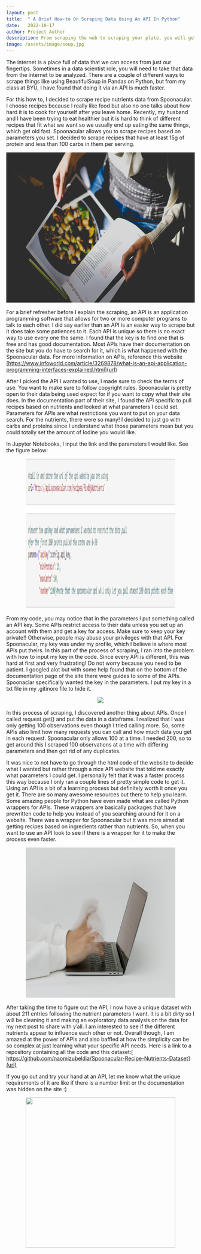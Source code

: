 ```yaml
---
layout: post
title:  " A Brief How-to On Scraping Data Using An API In Python"
date:   2022-10-17
author: Project Author
description: From scraping the web to scraping your plate, you will get to see recipe data get scraped using an API.
image: /assets/image/soup.jpg
---
```


The internet is a place full of data that we can access from just our fingertips. Sometimes in a data scientist role, you will need to take that data from the internet to be analyzed. There are a couple of different ways to scrape things like using BeautifulSoup in Pandas on Python, but from my class at BYU, I have found that doing it via an API is much faster. 

For this how to, I decided to scrape recipe nutrients data from Spoonacular. I choose recipes because I really like food but also no one talks about how hard it is to cook for yourself after you leave home. Recently, my husband and I have been trying to eat healthier but it is hard to think of different recipes that fit what we want so we usually end up eating the same things, which get old fast. Spoonacular allows you to scrape recipes based on parameters you set. I decided to scrape recipes that have at least 15g of protein and less than 100 carbs in them per serving.

<p align="center">
<img src="https://github.com/naomizubeldia/stat386-projects/raw/main/assets/images/recipe.jpg" "width"=400 height="400">
</p>

For a brief refresher before I explain the scraping, an API is an application programming software that allows for two or more computer programs to talk to each other. I did say earlier than an API is an easier way to scrape but it does take some patiences to it. Each API is unique so there is no exact way to use every one the same. I found that the key is to find one that is free and has good documentation. Most APIs have their documentation on the site but you do have to search for it, which is what happened with the Spoonacular data. For more information on APIs, reference this website [https://www.infoworld.com/article/3269878/what-is-an-api-application-programming-interfaces-explained.html](url)

After I picked the API I wanted to use, I made sure to check the terms of use. You want to make sure to follow copyright rules. Spoonacular is pretty open to their data being used expect for if you want to copy what their site does. In the documentation part of their site, I found the API specific to pull recipes based on nutrients and looked at what parameters I could set. Parameters for APIs are what restrictions you want to put on your data search. For the nutrients, there were so many! I decided to just go with carbs and proteins since I understand what those parameters mean but you could totally set the amount of Iodine you would like.

In Jupyter Notebooks, I input the link and the parameters I would like. See the figure below:

<p align="center">
<img src="https://github.com/naomizubeldia/stat386-projects/raw/main/assets/images/scrapeblog.png" width="400" height="400">
</p>


From my code, you may notice that in the parameters I put something called an API key. Some APIs restrict access to their data unless you set up an account with them and get a key for access. Make sure to keep your key private!! Otherwise, people may abuse your privileges with that API. For Spoonacular, my key was under my profile, which I believe is where most APIs put theirs. In this part of the process of scraping, I ran into the problem with how to input my key in the code. Since every API is different, this was hard at first and very frustrating! Do not worry because you need to be patient. I googled alot but with some help found that on the bottom of the documentation page of the site there were guides to some of the APIs. Spoonaclar specifically wanted the key in the parameters. I put my key in a txt file in my .gitinore file to hide it.

<p align="center">
<img src="https://github.com/naomizubeldia/stat386-projects/raw/main/assets/images/key.jpg' width="400" height="400">
</p>

In this process of scraping, I discovered another thing about APIs. Once I called request.get() and put the data in a dataframe. I realized that I was only getting 100 observations even though I tried calling more. So, some APIs also limit how many requests you can call and how much data you get in each request. Spoonacular only allows 100 at a time. I needed 200, so to get around this I scraped 100 observations at a time with differing parameters and then got rid of any duplicates.

It was nice to not have to go through the html code of the website to decide what I wanted but rather through a nice API website that told me exactly what parameters I could get. I personally felt that it was a faster process this way because I only ran a couple lines of pretty simple code to get it. Using an API is a bit of a learning process but definitely worth it once you get it. There are so many awesome resources out there to help you learn. Some amazing people for Python have even made what are called Python wrappers for APIs. These wrappers are basically packages that have prewritten code to help you instead of you searching around for it on a website. There was a wrapper for Spoonacular but it was more aimed at getting recipes based on ingredients rather than nutrients. So, when you want to use an API look to see if there is a wrapper for it to make the process even faster.

<p align="center">
<img src="https://github.com/naomizubeldia/stat386-projects/raw/main/assets/images/fasttype.jpg" width="400" height="400">
</p>

After taking the time to figure out the API, I now have a unique dataset with about 211 entries following the nutrient parameters I want. It is a bit dirty so I will be cleaning it and making an exploratory data analysis on the data for my next post to share with y’all. I am interested to see if the different nutrients appear to influence each other or not. Overall though, I am amazed at the power of APIs and also baffled at how the simplicity can be so complex at just learning what your specific API needs. Here is a link to a repository containing all the code and this dataset:[ https://github.com/naomizubeldia/Spoonacular-Recipe-Nutrients-Dataset](url)

If you go out and try your hand at an API, let me know what the unique requirements of it are like if there is a number limit or the documentation was hidden on the site :)

<p align="center">
<img src="https://github.com/naomizubeldia/stat386-projects/raw/main/assets/images/api.jpg" width="400" height="400">
</p>

